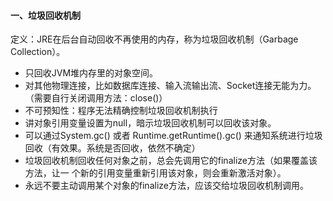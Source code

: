 #### 一、垃圾回收机制

定义：JRE在后台自动回收不再使用的内存，称为垃圾回收机制（Garbage Collection）。

- 只回收JVM堆内存里的对象空间。
- 对其他物理连接，比如数据库连接、输入流输出流、Socket连接无能为力。（需要自行关闭调用方法：close()）
- 不可预知性：程序无法精确控制垃圾回收机制执行
- 讲对象引用变量设置为null，暗示垃圾回收机制可以回收该对象。
- 可以通过System.gc() 或者 Runtime.getRuntime().gc() 来通知系统进行垃圾回收（有效果。系统是否回收，依然不确定）
- 垃圾回收机制回收任何对象之前，总会先调用它的finalize方法（如果覆盖该方法，让一 个新的引用变量重新引用该对象，则会重新激活对象）。
- 永远不要主动调用某个对象的finalize方法，应该交给垃圾回收机制调用。

